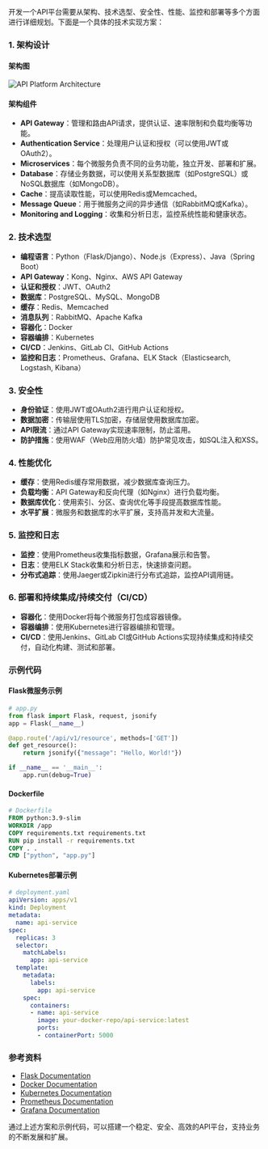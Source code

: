 开发一个API平台需要从架构、技术选型、安全性、性能、监控和部署等多个方面进行详细规划。下面是一个具体的技术实现方案：

### 1. 架构设计

#### 架构图
![API Platform Architecture](https://i.imgur.com/VQttkDz.png)

#### 架构组件
- **API Gateway**：管理和路由API请求，提供认证、速率限制和负载均衡等功能。
- **Authentication Service**：处理用户认证和授权（可以使用JWT或OAuth2）。
- **Microservices**：每个微服务负责不同的业务功能，独立开发、部署和扩展。
- **Database**：存储业务数据，可以使用关系型数据库（如PostgreSQL）或NoSQL数据库（如MongoDB）。
- **Cache**：提高读取性能，可以使用Redis或Memcached。
- **Message Queue**：用于微服务之间的异步通信（如RabbitMQ或Kafka）。
- **Monitoring and Logging**：收集和分析日志，监控系统性能和健康状态。

### 2. 技术选型

- **编程语言**：Python（Flask/Django）、Node.js（Express）、Java（Spring Boot）
- **API Gateway**：Kong、Nginx、AWS API Gateway
- **认证和授权**：JWT、OAuth2
- **数据库**：PostgreSQL、MySQL、MongoDB
- **缓存**：Redis、Memcached
- **消息队列**：RabbitMQ、Apache Kafka
- **容器化**：Docker
- **容器编排**：Kubernetes
- **CI/CD**：Jenkins、GitLab CI、GitHub Actions
- **监控和日志**：Prometheus、Grafana、ELK Stack（Elasticsearch, Logstash, Kibana）

### 3. 安全性

- **身份验证**：使用JWT或OAuth2进行用户认证和授权。
- **数据加密**：传输层使用TLS加密，存储层使用数据库加密。
- **API限流**：通过API Gateway实现速率限制，防止滥用。
- **防护措施**：使用WAF（Web应用防火墙）防护常见攻击，如SQL注入和XSS。

### 4. 性能优化

- **缓存**：使用Redis缓存常用数据，减少数据库查询压力。
- **负载均衡**：API Gateway和反向代理（如Nginx）进行负载均衡。
- **数据库优化**：使用索引、分区、查询优化等手段提高数据库性能。
- **水平扩展**：微服务和数据库的水平扩展，支持高并发和大流量。

### 5. 监控和日志

- **监控**：使用Prometheus收集指标数据，Grafana展示和告警。
- **日志**：使用ELK Stack收集和分析日志，快速排查问题。
- **分布式追踪**：使用Jaeger或Zipkin进行分布式追踪，监控API调用链。

### 6. 部署和持续集成/持续交付（CI/CD）

- **容器化**：使用Docker将每个微服务打包成容器镜像。
- **容器编排**：使用Kubernetes进行容器编排和管理。
- **CI/CD**：使用Jenkins、GitLab CI或GitHub Actions实现持续集成和持续交付，自动化构建、测试和部署。

### 示例代码

#### Flask微服务示例
```python
# app.py
from flask import Flask, request, jsonify
app = Flask(__name__)

@app.route('/api/v1/resource', methods=['GET'])
def get_resource():
    return jsonify({"message": "Hello, World!"})

if __name__ == '__main__':
    app.run(debug=True)
```

#### Dockerfile
```dockerfile
# Dockerfile
FROM python:3.9-slim
WORKDIR /app
COPY requirements.txt requirements.txt
RUN pip install -r requirements.txt
COPY . .
CMD ["python", "app.py"]
```

#### Kubernetes部署示例
```yaml
# deployment.yaml
apiVersion: apps/v1
kind: Deployment
metadata:
  name: api-service
spec:
  replicas: 3
  selector:
    matchLabels:
      app: api-service
  template:
    metadata:
      labels:
        app: api-service
    spec:
      containers:
      - name: api-service
        image: your-docker-repo/api-service:latest
        ports:
        - containerPort: 5000
```

### 参考资料
- [Flask Documentation](https://flask.palletsprojects.com/)
- [Docker Documentation](https://docs.docker.com/)
- [Kubernetes Documentation](https://kubernetes.io/docs/home/)
- [Prometheus Documentation](https://prometheus.io/docs/introduction/overview/)
- [Grafana Documentation](https://grafana.com/docs/grafana/latest/)

通过上述方案和示例代码，可以搭建一个稳定、安全、高效的API平台，支持业务的不断发展和扩展。
